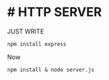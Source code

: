 <h1># HTTP SERVER</h1>
<p>JUST WRITE</p>
<code>npm install express</code> 
  <p>Now</p>
<code>npm install & node server.js</code>
